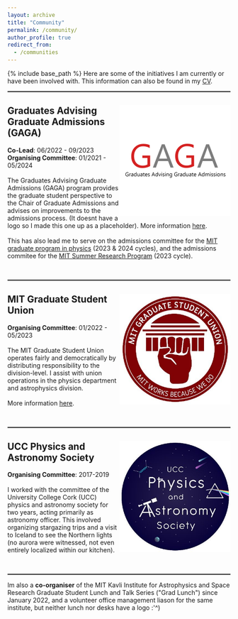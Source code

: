 ```yaml
---
layout: archive
title: "Community"
permalink: /community/
author_profile: true
redirect_from:
  - /communities
---
```


{% include base_path %}
Here are some of the initiatives I am currently or have been involved with. This information can also be found in my <a target="_blank" href="/files/CV.pdf" target="_blank">CV</a>.


<hr style="border:1px solid gray">

<div style="clear: both;">
  <div style="float: right; margin-right 1em;">
    <img src="/images/gaga.png" alt="GAGA" width="250" height="250">
  </div>
  <div>
    <h2>Graduates Advising Graduate Admissions (GAGA)</h2>
    <p> <strong>Co-Lead</strong>: 06/2022 - 09/2023<br>
        <strong>Organising Committee</strong>: 01/2021 - 05/2024<br><br>
        The Graduates Advising Graduate Admissions (GAGA) program provides the graduate student perspective to the Chair of Graduate Admissions and advises on improvements to the admissions process. (It doesnt have a logo so I made this one up as a placeholder). More information <a target="_blank" href="https://physics-gsc.scripts.mit.edu/home/gaga/">here</a>. 
        <br><br>This has also lead me to serve on the admissions committee for the <a target="_blank" href="https://physics.mit.edu/academic-programs/graduate-students/graduate-admissions/">MIT graduate program in physics</a> (2023 & 2024 cycles), and the admissions commitee for the <a target="_blank" href="https://oge.mit.edu/msrp/">MIT Summer Research Program</a> (2023 cycle).
        </p>
  </div>
</div>

<br clear="left"/>

<hr style="border:1px solid gray">

<div style="clear: both;">
  <div style="float: right; margin-right 1em;">
    <img src="/images/gsu.jpg" alt="MIT GSU" width="250" height="250">
  </div>
  <div>
    <h2>MIT Graduate Student Union</h2>
    <p> <strong>Organising Committee</strong>: 01/2022 - 05/2023<br><br>
        The MIT Graduate Student Union operates fairly and democratically by distributing responsibility to the division-level. I assist with union operations in the physics department and astrophysics division.
        <br><br>More information <a target="_blank" href="https://mitgsu.org/">here</a>.
        </p>
  </div>
</div>

<br clear="left"/>

<hr style="border:1px solid gray">

<div style="clear: both;">
  <div style="float: right; margin-right 1em;">
    <img src="/images/physsoc.jpg" alt="UCC Physics Society" width="250" height="250">
  </div>
  <div>
    <h2>UCC Physics and Astronomy Society</h2>
    <p> <strong>Organising Committee</strong>: 2017-2019<br><br>
        I worked with the committee of the University College Cork (UCC) physics and astronomy society for two years, acting primarily as astronomy officer. This involved organizing stargazing trips and a visit to Iceland to see the Northern lights (no aurora were witnessed, not even entirely localized within our kitchen).</p>
  </div>
</div>

<br clear="left"/>

<hr style="border:1px solid gray">

Im also a **co-organiser** of the MIT Kavli Institute for Astrophysics and Space Research Graduate Student Lunch and Talk Series ("Grad Lunch") since January 2022, and a volunteer office management liason for the same institute, but neither lunch nor desks have a logo :'^)